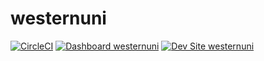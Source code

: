 # westernuni

[![CircleCI](https://circleci.com/gh/emulsify-ds/westernuni.svg?style=shield)](https://circleci.com/gh/emulsify-ds/westernuni)
[![Dashboard westernuni](https://img.shields.io/badge/dashboard-westernuni-yellow.svg)](https://dashboard.pantheon.io/sites/24da39fb-a1bf-4c0f-b371-6a8da47380a5#dev/code)
[![Dev Site westernuni](https://img.shields.io/badge/site-westernuni-blue.svg)](http://dev-westernuni.pantheonsite.io/)